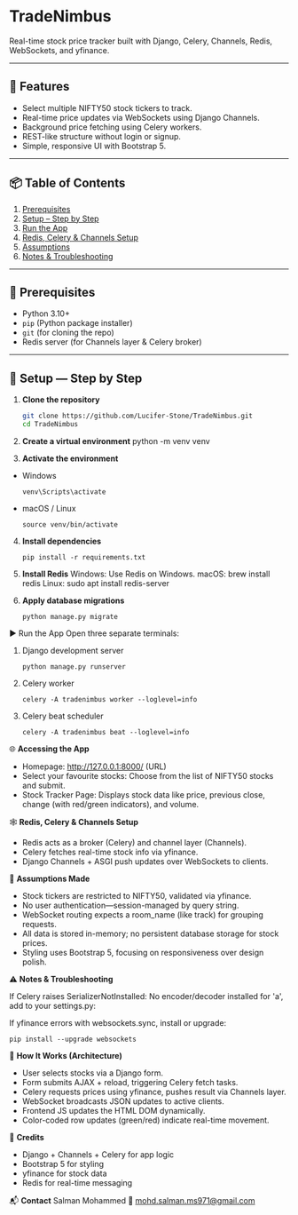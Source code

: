 # TradeNimbus

Real-time stock price tracker built with Django, Celery, Channels, Redis, WebSockets, and yfinance.

---

## 🚀 Features

- Select multiple NIFTY50 stock tickers to track.
- Real-time price updates via WebSockets using Django Channels.
- Background price fetching using Celery workers.
- REST-like structure without login or signup.
- Simple, responsive UI with Bootstrap 5.

---

## 📦 Table of Contents

1. [Prerequisites](#prerequisites)  
2. [Setup – Step by Step](#setup—step-by-step)  
3. [Run the App](#run-the-app)  
4. [Redis, Celery & Channels Setup](#redis-celery--channels-setup)  
5. [Assumptions](#assumptions)  
6. [Notes & Troubleshooting](#notes--troubleshooting)

---

## 🧩 Prerequisites

- Python 3.10+  
- `pip` (Python package installer)  
- `git` (for cloning the repo)  
- Redis server (for Channels layer & Celery broker)

---

## 🔧 Setup — Step by Step

1. **Clone the repository**

   ```bash
   git clone https://github.com/Lucifer-Stone/TradeNimbus.git
   cd TradeNimbus
   
2. **Create a virtual environment**
python -m venv venv

3. **Activate the environment**
- Windows
  ```
  venv\Scripts\activate
  ```
- macOS / Linux
  ```
  source venv/bin/activate
  ```
 4. **Install dependencies**
    ```
    pip install -r requirements.txt
    ```
 5. **Install Redis**
    Windows: Use Redis on Windows.
    macOS: brew install redis
    Linux: sudo apt install redis-server

 6. **Apply database migrations**
    ```
    python manage.py migrate
    ```
    
▶️ Run the App
Open three separate terminals:

  1. Django development server
     ```
     python manage.py runserver
     ```
  2. Celery worker
     ```
     celery -A tradenimbus worker --loglevel=info
     ```
  3. Celery beat scheduler
     ```
     celery -A tradenimbus beat --loglevel=info
     ```

🌐 **Accessing the App**
- Homepage:
      http://127.0.0.1:8000/ (URL)
- Select your favourite stocks:
      Choose from the list of NIFTY50 stocks and submit.
- Stock Tracker Page:
      Displays stock data like price, previous close, change (with red/green indicators), and volume.
     
🕸️ **Redis, Celery & Channels Setup**

- Redis acts as a broker (Celery) and channel layer (Channels).
- Celery fetches real-time stock info via yfinance.
- Django Channels + ASGI push updates over WebSockets to clients.

📝 **Assumptions Made**

- Stock tickers are restricted to NIFTY50, validated via yfinance.
- No user authentication—session-managed by query string.
- WebSocket routing expects a room_name (like track) for grouping requests.
- All data is stored in-memory; no persistent database storage for stock prices.
- Styling uses Bootstrap 5, focusing on responsiveness over design polish.

⚠️ **Notes & Troubleshooting**

If Celery raises SerializerNotInstalled: No encoder/decoder installed for 'a', add to your settings.py:

If yfinance errors with websockets.sync, install or upgrade:
```
pip install --upgrade websockets
```

🔄 **How It Works (Architecture)**

- User selects stocks via a Django form.
- Form submits AJAX + reload, triggering Celery fetch tasks.
- Celery requests prices using yfinance, pushes result via Channels layer.
- WebSocket broadcasts JSON updates to active clients.
- Frontend JS updates the HTML DOM dynamically.
- Color-coded row updates (green/red) indicate real-time movement.

🧠 **Credits**
- Django + Channels + Celery for app logic
- Bootstrap 5 for styling
- yfinance for stock data
- Redis for real-time messaging

📬 **Contact**
Salman Mohammed
📧 mohd.salman.ms971@gmail.com
